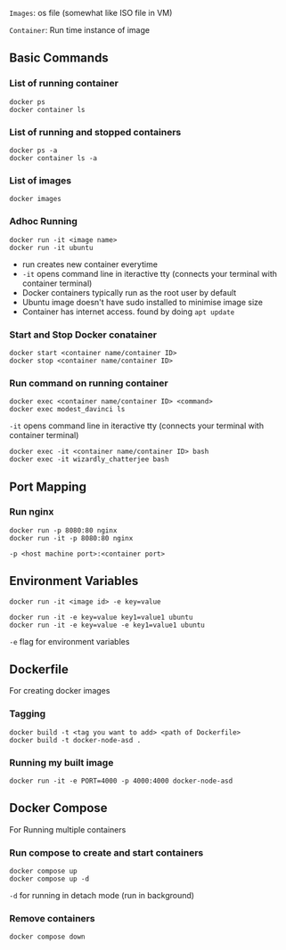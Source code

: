 `Images`: os file (somewhat like ISO file in VM)

`Container`: Run time instance of image

## Basic Commands

### List of running container

```
docker ps
docker container ls
```

### List of running and stopped containers

```
docker ps -a
docker container ls -a
```

### List of images

```
docker images
```

### Adhoc Running

```
docker run -it <image name>
docker run -it ubuntu
```

- run creates new container everytime
- `-it` opens command line in iteractive tty (connects your terminal with container terminal)
- Docker containers typically run as the root user by default
- Ubuntu image doesn't have sudo installed to minimise image size
- Container has internet access. found by doing `apt update`

### Start and Stop Docker conatainer

```
docker start <container name/container ID>
docker stop <container name/container ID>
```

### Run command on running container

```
docker exec <container name/container ID> <command>
docker exec modest_davinci ls
```

`-it` opens command line in iteractive tty (connects your terminal with container terminal)

```
docker exec -it <container name/container ID> bash
docker exec -it wizardly_chatterjee bash
```

## Port Mapping

### Run nginx

```
docker run -p 8080:80 nginx
docker run -it -p 8080:80 nginx
```

`-p <host machine port>:<container port>`

## Environment Variables

```
docker run -it <image id> -e key=value

docker run -it -e key=value key1=value1 ubuntu
docker run -it -e key=value -e key1=value1 ubuntu
```

`-e` flag for environment variables

## Dockerfile

For creating docker images

### Tagging

```
docker build -t <tag you want to add> <path of Dockerfile>
docker build -t docker-node-asd .
```

### Running my built image

```
docker run -it -e PORT=4000 -p 4000:4000 docker-node-asd
```

## Docker Compose

For Running multiple containers

### Run compose to create and start containers

```
docker compose up
docker compose up -d
```

`-d` for running in detach mode (run in background)

### Remove containers

```
docker compose down
```
